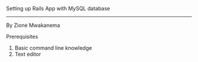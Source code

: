 Setting up Rails App with MySQL database
_____________________________________________________________________________________________________________________

By						      Zione Mwakanema


Prerequisites

1. Basic command line knowledge
2. Text editor




